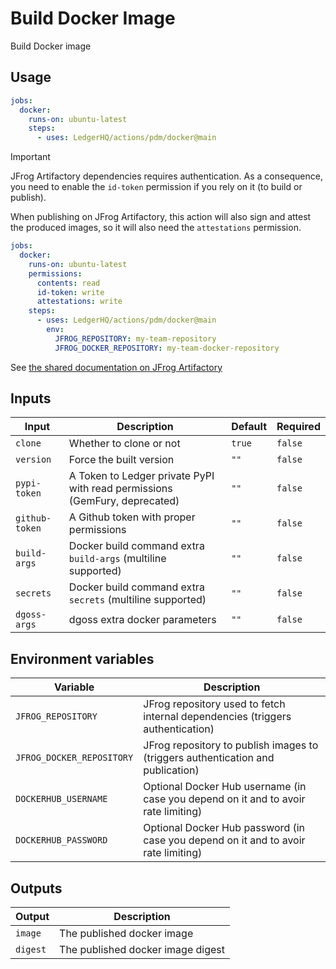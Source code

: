 # Build Docker Image

Build Docker image

## Usage

```yaml
jobs:
  docker:
    runs-on: ubuntu-latest
    steps:
      - uses: LedgerHQ/actions/pdm/docker@main
```

> [!IMPORTANT]
> JFrog Artifactory dependencies requires authentication.
> As a consequence, you need to enable the `id-token` permission if you rely on it (to build or publish).
>
> When publishing on JFrog Artifactory, this action will also sign and attest the produced images,
> so it will also need the `attestations` permission.
>
> ```yaml
> jobs:
>   docker:
>     runs-on: ubuntu-latest
>     permissions:
>       contents: read
>       id-token: write
>       attestations: write
>     steps:
>       - uses: LedgerHQ/actions/pdm/docker@main
>         env:
>           JFROG_REPOSITORY: my-team-repository
>           JFROG_DOCKER_REPOSITORY: my-team-docker-repository
> ```
>
> See [the shared documentation on JFrog Artifactory](https://github.com/LedgerHQ/actions/tree/main/pdm#jfrog-artifactory)

## Inputs

| Input | Description | Default | Required |
|-------|-------------|---------|----------|
| `clone` | Whether to clone or not | `true` | `false` |
| `version` | Force the built version | `""` | `false` |
| `pypi-token` | A Token to Ledger private PyPI with read permissions (GemFury, deprecated) | `""` | `false` |
| `github-token` | A Github token with proper permissions | `""` | `false` |
| `build-args` | Docker build command extra `build-args` (multiline supported) | `""` | `false` |
| `secrets` | Docker build command extra `secrets` (multiline supported) | `""` | `false` |
| `dgoss-args` | dgoss extra docker parameters | `""` | `false` |

## Environment variables

| Variable | Description |
|--------|-------------|
| `JFROG_REPOSITORY` | JFrog repository used to fetch internal dependencies (triggers authentication) |
| `JFROG_DOCKER_REPOSITORY` | JFrog repository to publish images to (triggers authentication and publication) |
| `DOCKERHUB_USERNAME` | Optional Docker Hub username (in case you depend on it and to avoir rate limiting) |
| `DOCKERHUB_PASSWORD` | Optional Docker Hub password (in case you depend on it and to avoir rate limiting) |

## Outputs

| Output | Description |
|--------|-------------|
| `image` | The published docker image |
| `digest` | The published docker image digest |

